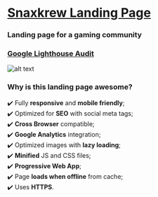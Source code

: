 # [Snaxkrew Landing Page](https://www.snaxkrew.com "Snaxkrew")
### Landing page for a gaming community 

### [Google Lighthouse Audit](https://www.snaxkrew.com/lighthouse_report.html "Snaxkrew's Google Lighthouse Audit")
![alt text](https://www.snaxkrew.com/lighthouse_report.png "Snaxkrew's Google Lighthouse Audit")

### Why is this landing page awesome?

:heavy_check_mark: Fully **responsive** and **mobile friendly**;  
:heavy_check_mark: Optimized for **SEO** with social meta tags;  
:heavy_check_mark: **Cross Browser** compatible;  
:heavy_check_mark: **Google Analytics** integration;  
:heavy_check_mark: Optimized images with **lazy loading**;  
:heavy_check_mark: **Minified** JS and CSS files;  
:heavy_check_mark: **Progressive Web App**;  
:heavy_check_mark: Page **loads when offline** from cache;  
:heavy_check_mark: Uses **HTTPS**. 

